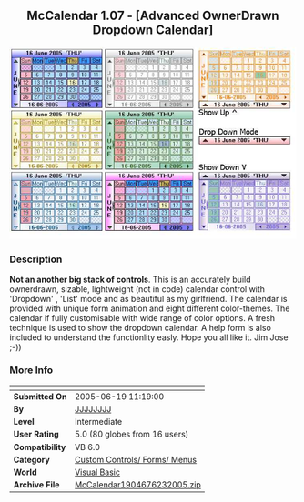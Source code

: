 ﻿<div align="center">

## McCalendar 1\.07 \- \[Advanced OwnerDrawn Dropdown Calendar\]

<img src="PIC200561825101097.jpg">
</div>

### Description

**Not an another big stack of controls**. This is an accurately build ownerdrawn, sizable, lightweight (not in code) calendar control with 'Dropdown' , 'List' mode and as beautiful as my girlfriend. The calendar is provided with unique form animation and eight different color-themes. The calendar if fully customisable with wide range of color options. A fresh technique is used to show the dropdown calendar. A help form is also included to understand the functionlity easly. Hope you all like it. Jim Jose ;-))
 
### More Info
 


<span>             |<span>
---                |---
**Submitted On**   |2005-06-19 11:19:00
**By**             |[JJJJJJJJ](https://github.com/Planet-Source-Code/PSCIndex/blob/master/ByAuthor/jjjjjjjj.md)
**Level**          |Intermediate
**User Rating**    |5.0 (80 globes from 16 users)
**Compatibility**  |VB 6\.0
**Category**       |[Custom Controls/ Forms/  Menus](https://github.com/Planet-Source-Code/PSCIndex/blob/master/ByCategory/custom-controls-forms-menus__1-4.md)
**World**          |[Visual Basic](https://github.com/Planet-Source-Code/PSCIndex/blob/master/ByWorld/visual-basic.md)
**Archive File**   |[McCalendar1904676232005\.zip](https://github.com/Planet-Source-Code/jjjjjjjj-mccalendar-1-07-advanced-ownerdrawn-dropdown-calendar__1-61220/archive/master.zip)








